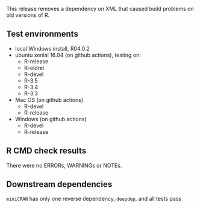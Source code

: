 This release removes a dependency on XML that caused build problems on old versions of R.

## Test environments

* local Windows install, R04.0.2
* ubuntu xenial 16.04 (on github actions), testing on:
  - R-release
  - R-oldrel
  - R-devel
  - R-3.5
  - R-3.4
  - R-3.3
* Mac OS (on github actions)
  - R-devel
  - R-release
* Windows (on github actions)
  - R-devel
  - R-release
  

## R CMD check results

There were no ERRORs, WARNINGs or NOTEs.


## Downstream dependencies

`miniCRAN` has only one reverse dependency, `deepdep`, and all tests pass